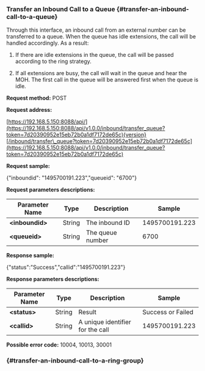 ### Transfer an Inbound Call to a Queue {#transfer-an-inbound-call-to-a-queue}

Through this interface, an inbound call from an external number can be transferred to a queue. When the queue has idle extensions, the call will be handled accordingly. As a result:

1. If there are idle extensions in the queue, the call will be passed according to the ring strategy.

2. If all extensions are busy, the call will wait in the queue and hear the MOH. The first call in the queue will be answered first when the queue is idle.

**Request method:** POST

**Request address:**

[https://192.168.5.150:8088/api/](https://192.168.5.150:8088/api/v1.0.0/inbound/transfer_queue?token=7d20390952e15eb72b0a1df7172de65c){version}[/inbound/transfer\_queue?token=7d20390952e15eb72b0a1df7172de65c](https://192.168.5.150:8088/api/v1.0.0/inbound/transfer_queue?token=7d20390952e15eb72b0a1df7172de65c)

**Request sample:**

{"inboundid": "1495700191.223","queueid": "6700"}

**Request parameters descriptions:**

| **Parameter Name** | **Type** | **Description** | **Sample** |
| --- | --- | --- | --- |
| **&lt;inboundid&gt;** | String | The inbound ID | 1495700191.223 |
| **&lt;queueid&gt;** | String | The queue number | 6700 |

**Response sample:**

{"status":"Success","callid":"1495700191.223"}

**Response parameters descriptions:**

| **Parameter Name** | **Type** | **Description** | **Sample** |
| --- | --- | --- | --- |
| **&lt;status&gt;** | String | Result | Success or Failed |
| **&lt;callid&gt;** | String | A unique identifier for the call | 1495700191.223 |

**Possible error code:** 10004, 10013, 30001

###  {#transfer-an-inbound-call-to-a-ring-group}



